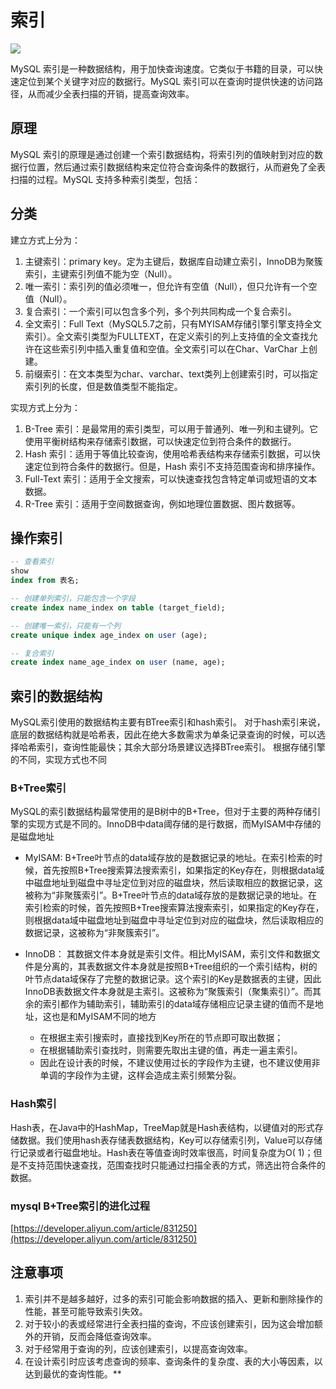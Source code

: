 # 索引

![](D:\study\person_blog\数据库\索引\Mysql索引.png)

MySQL 索引是一种数据结构，用于加快查询速度。它类似于书籍的目录，可以快速定位到某个关键字对应的数据行。MySQL 索引可以在查询时提供快速的访问路径，从而减少全表扫描的开销，提高查询效率。

## 原理

MySQL 索引的原理是通过创建一个索引数据结构，将索引列的值映射到对应的数据行位置，然后通过索引数据结构来定位符合查询条件的数据行，从而避免了全表扫描的过程。MySQL 支持多种索引类型，包括：

## 分类

建立方式上分为：

1. 主键索引：primary key。定为主键后，数据库自动建立索引，InnoDB为聚簇索引，主键索引列值不能为空（Null）。
2. 唯一索引：索引列的值必须唯一，但允许有空值（Null），但只允许有一个空值（Null）。
3. 复合索引：一个索引可以包含多个列，多个列共同构成一个复合索引。
4. 全文索引：Full Text（MySQL5.7之前，只有MYISAM存储引擎引擎支持全文索引）。全文索引类型为FULLTEXT，在定义索引的列上支持值的全文查找允许在这些索引列中插入重复值和空值。全文索引可以在Char、VarChar
   上创建。
5. 前缀索引：在文本类型为char、varchar、text类列上创建索引时，可以指定索引列的长度，但是数值类型不能指定。

实现方式上分为：

1. B-Tree 索引：是最常用的索引类型，可以用于普通列、唯一列和主键列。它使用平衡树结构来存储索引数据，可以快速定位到符合条件的数据行。
2. Hash 索引：适用于等值比较查询，使用哈希表结构来存储索引数据，可以快速定位到符合条件的数据行。但是，Hash 索引不支持范围查询和排序操作。
3. Full-Text 索引：适用于全文搜索，可以快速查找包含特定单词或短语的文本数据。
4. R-Tree 索引：适用于空间数据查询，例如地理位置数据、图片数据等。

## 操作索引

```sql
-- 查看索引
show
index from 表名;

-- 创建单列索引，只能包含一个字段
create index name_index on table (target_field);

-- 创建唯一索引，只能有一个列
create unique index age_index on user (age);

-- 复合索引
create index name_age_index on user (name, age);

```

## 索引的数据结构

MySQL索引使用的数据结构主要有BTree索引和hash索引。 对于hash索引来说，底层的数据结构就是哈希表，因此在绝大多数需求为单条记录查询的时候，可以选择哈希索引，查询性能最快；其余大部分场景建议选择BTree索引。
根据存储引擎的不同，实现方式也不同

### B+Tree索引

MySQL的索引数据结构最常使用的是B树中的B+Tree，但对于主要的两种存储引擎的实现方式是不同的。InnoDB中data阈存储的是行数据，而MyISAM中存储的是磁盘地址

- MyISAM:
  B+Tree叶节点的data域存放的是数据记录的地址。在索引检索的时候，首先按照B+Tree搜索算法搜索索引，如果指定的Key存在，则根据data域中磁盘地址到磁盘中寻址定位到对应的磁盘块，然后读取相应的数据记录，这被称为“非聚簇索引”。B+Tree叶节点的data域存放的是数据记录的地址。在索引检索的时候，首先按照B+Tree搜索算法搜索索引，如果指定的Key存在，则根据data域中磁盘地址到磁盘中寻址定位到对应的磁盘块，然后读取相应的数据记录，这被称为“非聚簇索引”。


- InnoDB：
  其数据文件本身就是索引文件。相比MyISAM，索引文件和数据文件是分离的，其表数据文件本身就是按照B+Tree组织的一个索引结构，树的叶节点data域保存了完整的数据记录。这个索引的Key是数据表的主键，因此InnoDB表数据文件本身就是主索引。这被称为“聚簇索引（聚集索引）”。而其余的索引都作为辅助索引，辅助索引的data域存储相应记录主键的值而不是地址，这也是和MyISAM不同的地方

    - 在根据主索引搜索时，直接找到Key所在的节点即可取出数据；
    - 在根据辅助索引查找时，则需要先取出主键的值，再走一遍主索引。
    - 因此在设计表的时候，不建议使用过长的字段作为主键，也不建议使用非单调的字段作为主键，这样会造成主索引频繁分裂。

### Hash索引

Hash表，在Java中的HashMap，TreeMap就是Hash表结构，以键值对的形式存储数据。我们使用hash表存储表数据结构，Key可以存储索引列，Value可以存储行记录或者行磁盘地址。Hash表在等值查询时效率很高，时间复杂度为O(
1)；但是不支持范围快速查找，范围查找时只能通过扫描全表的方式，筛选出符合条件的数据。

### mysql B+Tree索引的进化过程

[https://developer.aliyun.com/article/831250](https://developer.aliyun.com/article/831250)

## 注意事项

1. 索引并不是越多越好，过多的索引可能会影响数据的插入、更新和删除操作的性能，甚至可能导致索引失效。
2. 对于较小的表或经常进行全表扫描的查询，不应该创建索引，因为这会增加额外的开销，反而会降低查询效率。
3. 对于经常用于查询的列，应该创建索引，以提高查询效率。
4. 在设计索引时应该考虑查询的频率、查询条件的复杂度、表的大小等因素，以达到最优的查询性能。**